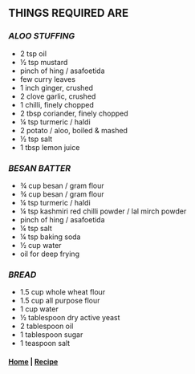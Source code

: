 ## **THINGS REQUIRED ARE**

### *ALOO STUFFING*

* 2 tsp oil
* ½ tsp mustard 
* pinch of hing / asafoetida
* few curry leaves
* 1 inch ginger, crushed
* 2 clove garlic, crushed
* 1 chilli, finely chopped
* 2 tbsp coriander, finely chopped
* ¼ tsp turmeric / haldi
* 2 potato / aloo, boiled & mashed
* ½ tsp salt
* 1 tbsp lemon juice

###  *BESAN BATTER*

* ¾ cup besan / gram flour
* ¾ cup besan / gram flour
* ¼ tsp turmeric / haldi
* ¼ tsp kashmiri red chilli powder / lal mirch powder
* pinch of hing / asafoetida
* ¼ tsp salt
* ¼ tsp baking soda
* ½ cup water
* oil for deep frying

### *BREAD*

* 1.5 cup whole wheat flour
* 1.5 cup all purpose flour
* 1 cup water
* ½ tablespoon dry active yeast
* 2 tablespoon oil 
* 1 tablespoon sugar
* 1 teaspoon salt

#### [Home](/README.md) | [Recipe](/recipe)